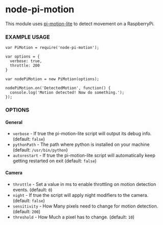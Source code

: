 # node-pi-motion

This module uses [pi-motion-lite](https://github.com/pageauc/pi-motion-lite) to detect movement on a RaspberryPi.

### EXAMPLE USAGE

```
var PiMotion = require('node-pi-motion');

var options = {
  verbose: true,
  throttle: 200
}

var nodePiMotion = new PiMotion(options);

nodePiMotion.on('DetectedMotion', function() {
  console.log('Motion detected! Now do something.');
});
```

### OPTIONS

#### General
- `verbose` - If true the pi-motion-lite script will output its debug info. (default: `false`)
- `pythonPath` - The path where python is installed on your machine (default: `/usr/bin/python`)
- `autorestart` - If true the pi-motion-lite script will automatically keep getting restarted on exit (default: `false`)

#### Camera
- `throttle` - Set a value in ms to enable throttling on motion detection events. (default: `0`)
- `night` - If true the script will apply night modifiers to the camera. (default: `false`)
- `sensitivity` - How Many pixels need to change for motion detection. (default: `200`)
- `threshold` - How Much a pixel has to change. (default: `10`)
